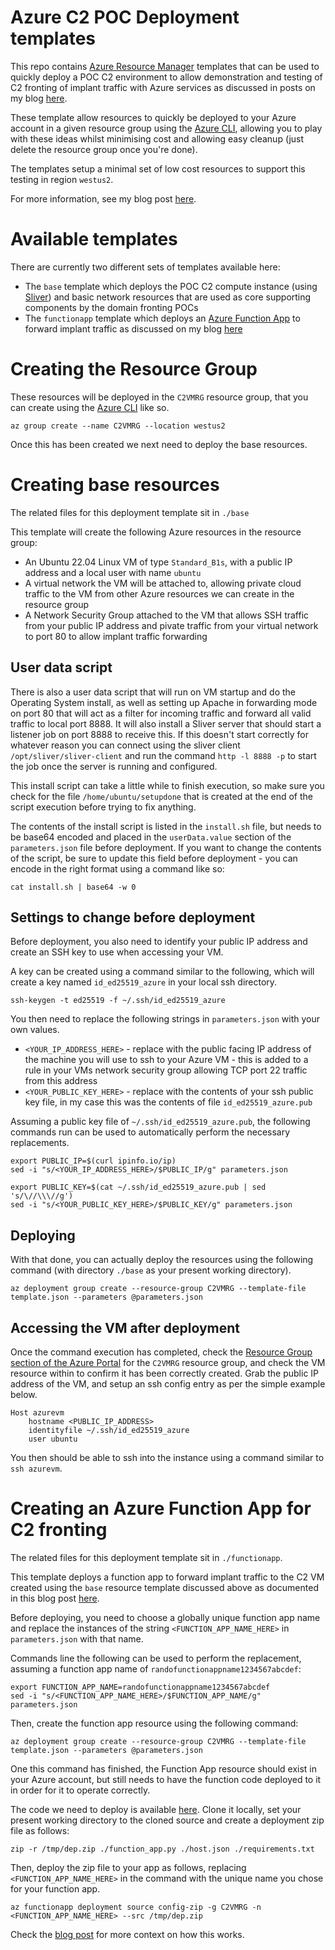 # Azure C2 POC Deployment templates

This repo contains [Azure Resource Manager](https://learn.microsoft.com/en-us/azure/azure-resource-manager/management/overview) templates that can be used to quickly deploy a POC C2 environment to allow demonstration and testing of C2 fronting of implant traffic with Azure services as discussed in posts on my blog [here](https://thegreycorner.com/tags.html#azure-service-fronting). 

These template allow resources to quickly be deployed to your Azure account in a given resource group using the [Azure CLI](https://learn.microsoft.com/en-us/cli/azure/get-started-with-azure-cli?view=azure-cli-latest), allowing you to play with these ideas whilst minimising cost and allowing easy cleanup (just delete the resource group once you're done).

The templates setup a minimal set of low cost resources to support this testing in region `westus2`.

For more information, see my blog post [here](https://thegreycorner.com/2025/06/04/azure_c&c_poc_infra_deployment.html).


# Available templates

There are currently two different sets of templates available here:
* The `base` template which deploys the POC C2 compute instance (using [Sliver](https://github.com/BishopFox/sliver)) and basic network resources that are used as core supporting components by the domain fronting POCs
* The `functionapp` template which deploys an [Azure Function App](https://learn.microsoft.com/en-us/azure/azure-functions/functions-overview) to forward implant traffic as discussed on my blog [here](https://thegreycorner.com/2025/05/07/azure-service-C2-forwarding.html)


# Creating the Resource Group

These resources will be deployed in the `C2VMRG` resource group, that you can create using the [Azure CLI](https://learn.microsoft.com/en-us/cli/azure/get-started-with-azure-cli?view=azure-cli-latest) like so.

```
az group create --name C2VMRG --location westus2
```

Once this has been created we next need to deploy the base resources.

# Creating base resources

The related files for this deployment template sit in `./base`

This template will create the following Azure resources in the resource group:
* An Ubuntu 22.04 Linux VM of type `Standard_B1s`, with a public IP address and a local user with name `ubuntu`
* A virtual network the VM will be attached to, allowing private cloud traffic to the VM from other Azure resources we can create in the resource group
* A Network Security Group attached to the VM that allows SSH traffic from your public IP address and pivate traffic from your virtual network to port 80 to allow implant traffic forwarding

## User data script
There is also a user data script that will run on VM startup and do the Operating System install, as well as setting up Apache in forwarding mode on port 80 that will act as a filter for incoming traffic and forward all valid traffic to local port 8888. It will also install a Sliver server that should start a listener job on port 8888 to receive this. If this doesn't start correctly for whatever reason you can connect using the sliver client `/opt/sliver/sliver-client` and run the command `http -l 8888 -p` to start the job once the server is running and configured.

This install script can take a little while to finish execution, so make sure you check for the file `/home/ubuntu/setupdone` that is created at the end of the script execution before trying to fix anything. 

The contents of the install script is listed in the `install.sh` file, but needs to be base64 encoded and placed in the `userData.value` section of the `parameters.json` file before deployment. If you want to change the contents of the script, be sure to update this field before deployment - you can encode in the right format using a command like so:

```
cat install.sh | base64 -w 0
```

## Settings to change before deployment

Before deployment, you also need to identify your public IP address and create an SSH key to use when accessing your VM.

A key can be created using a command similar to the following, which will create a key named `id_ed25519_azure` in your local ssh directory.

```
ssh-keygen -t ed25519 -f ~/.ssh/id_ed25519_azure
```

You then need to replace the following strings in `parameters.json` with your own values.

* `<YOUR_IP_ADDRESS_HERE>` - replace with the public facing IP address of the machine you will use to ssh to your Azure VM - this is added to a rule in your VMs network security group allowing TCP port 22 traffic from this address
* `<YOUR_PUBLIC_KEY_HERE>` - replace with the contents of your ssh public key file, in my case this was the contents of file `id_ed25519_azure.pub`



Assuming a public key file of `~/.ssh/id_ed25519_azure.pub`, the following commands run can be used to automatically perform the necessary replacements.

```
export PUBLIC_IP=$(curl ipinfo.io/ip)
sed -i "s/<YOUR_IP_ADDRESS_HERE>/$PUBLIC_IP/g" parameters.json

export PUBLIC_KEY=$(cat ~/.ssh/id_ed25519_azure.pub | sed 's/\//\\\//g')
sed -i "s/<YOUR_PUBLIC_KEY_HERE>/$PUBLIC_KEY/g" parameters.json
```



## Deploying

With that done, you can actually deploy the resources using the following command (with directory `./base` as your present working directory).

```
az deployment group create --resource-group C2VMRG --template-file template.json --parameters @parameters.json
```


## Accessing the VM after deployment

Once the command execution has completed, check the [Resource Group section of the Azure Portal](https://portal.azure.com/#browse/resourcegroups) for the `C2VMRG` resource group, and check the VM resource within to confirm it has been correctly created. Grab the public IP address of the VM, and setup an ssh config entry as per the simple example below.


```
Host azurevm
    hostname <PUBLIC_IP_ADDRESS>
    identityfile ~/.ssh/id_ed25519_azure
    user ubuntu
```

You then should be able to ssh into the instance using a command similar to `ssh azurevm`.


# Creating an Azure Function App for C2 fronting

The related files for this deployment template sit in `./functionapp`.

This template deploys a function app to forward implant traffic to the C2 VM created using the `base` resource template discussed above as documented in this blog post [here](https://thegreycorner.com/2025/05/07/azure-service-C2-forwarding.html).

Before deploying, you need to choose a globally unique function app name and replace the instances of the string `<FUNCTION_APP_NAME_HERE>` in `parameters.json` with that name.


Commands line the following can be used to perform the replacement, assuming a function app name of `randofunctionappname1234567abcdef`:
```
export FUNCTION_APP_NAME=randofunctionappname1234567abcdef
sed -i "s/<FUNCTION_APP_NAME_HERE>/$FUNCTION_APP_NAME/g" parameters.json
```


Then, create the function app resource using the following command:

```
az deployment group create --resource-group C2VMRG --template-file template.json --parameters @parameters.json
```

One this command has finished, the Function App resource should exist in your Azure account, but still needs to have the function code deployed to it in order for it to operate correctly.

The code we need to deploy is available [here](https://github.com/stephenbradshaw/AzureFunctionC2Forwarder). Clone it locally, set your present working directory to the cloned source and create a deployment zip file as follows:

```
zip -r /tmp/dep.zip ./function_app.py ./host.json ./requirements.txt
```

Then, deploy the zip file to your app as follows, replacing `<FUNCTION_APP_NAME_HERE>` in the command with the unique name you chose for your function app.

```
az functionapp deployment source config-zip -g C2VMRG -n <FUNCTION_APP_NAME_HERE> --src /tmp/dep.zip
```

Check the [blog post](https://thegreycorner.com/2025/05/07/azure-service-C2-forwarding.html) for more context on how this works.

